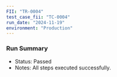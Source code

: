 ```yaml
---
FII: "TR-0004"
test_case_fii: "TC-0004"
run_date: "2024-11-19"
environment: "Production"
---
```

### Run Summary
- Status: Passed
- Notes: All steps executed successfully.
